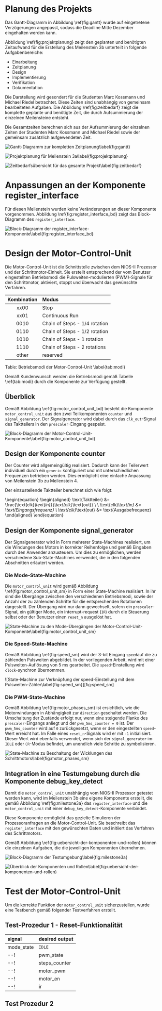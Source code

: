 # Planung des Projekts

Das Gantt-Diagramm in Abbildung \ref{fig:gantt} wurde auf eingetretene Verzögerungen angepasst, sodass die Deadline Mitte Dezember eingehalten werden kann.
 
Abbildung \ref{fig:projektplanung} zeigt den geplanten und benötigten Zeitaufwand für die Erstellung des Meilenstein 3b unterteilt in folgende Aufgabenbereiche:

- Einarbeitung
- Zeitplanung
- Design
- Implementierung
- Verifikation
- Dokumentation

Die Darstellung wird gesondert für die Studenten Marc Kossmann und Michael Riedel betrachtet. Diese Zeiten sind unabhängig von gemeinsam bearbeiteten Aufgaben. Die Abbildung \ref{fig:zeitbedarf} zeigt die komplette geplante und benötigte Zeit, die durch Aufsummierung der einzelnen Meilensteine entsteht.

Die Gesamtzeiten berechnen sich aus der Aufsummierung der einzelnen Zeiten der Studenten Marc Kossmann und Michael Riedel sowie der gemeinsam zusätzlich aufgewendeten Zeit.

![Gantt-Diagramm zur kompletten Zeitplanung\label{fig:gantt}][fig:gantt]

![Projektplanung für Meilenstein 3a\label{fig:projektplanung}][fig:projektplanung]

![Zeitbedarfsübersicht für das gesamte Projekt\label{fig:zeitbedarf}][fig:zeitbedarf]

# Anpassungen an der Komponente register_interface

Für diesen Meilenstein wurden keine Veränderungen an dieser Komponente vorgenommen. Abbildung \ref{fig:register_interface_bd} zeigt das Block-Diagramm des `register_interface`.

![Block-Diagramm der register_interface-Komponente\label{fig:register_interface_bd}][fig:register_interface_bd]

# Design der Motor-Control-Unit

Die Motor-Control-Unit ist die Schnittstelle zwischen dem NIOS-II Prozessor und der Schrittmotor-Einheit. Sie erstellt entsprechend der vom Benutzer eingestellten Betriebsmodi die Pulsweiten-modulierten (PWM)-Signale für den Schrittmotor, aktiviert, stoppt und überwacht das gewünschte Verfahren.

| Kombination | Modus                                 |
| :---------: | :------------------------------------ |
| xx00        | Stop                                  |
| xx01        | Continuous Run                        |
| 0010        | Chain of Steps - 1/4 rotation         |
| 0110        | Chain of Steps - 1/2 rotation         |
| 1010        | Chain of Steps - 1 rotation           |
| 1110        | Chain of Steps - 2 rotations          |
| other       | reserved                              |

Table: Betriebsmodi der Motor-Control-Unit \label{tab:modi}

Gemäß Kundenwunsch werden die Betriebsmodi gemäß Tabelle \ref{tab:modi} durch die Komponente zur Verfügung gestellt.

## Überblick

Gemäß Abbildung \ref{fig:motor_control_unit_bd} besteht die Komponente `motor_control_unit` aus den zwei Teilkomponenten `counter` und `signal_generator`. Der Signalgenerator wird dabei durch das `clk_out`-Signal des Taktteilers in den `prescaler`-Eingang gespeist.

![Block-Diagramm der Motor-Control-Unit-Komponente\label{fig:motor_control_unit_bd}][fig:motor_control_unit_bd]

## Design der Komponente counter

Der Counter wird allgemeingültig realisiert. Dadurch kann der Teilerwert individuell durch ein `generic` konfiguriert und mit unterschiedlichen Frequenzen betrieben werden. Dies ermöglicht eine einfache Anpassung von Meilenstein 3b zu Meilenstein 4.

Der einzustellende Taktteiler berechnet sich wie folgt:

\begin{equation}
\begin{aligned}
    \text{Taktteiler} &= \frac{\text{clk}_\text{in}}{\text{clk}_\text{out}} \\
    \\
    \text{clk}_\text{in} &= \text{Eingangsfrequenz} \\
    \text{clk}_\text{out} &= \text{Ausgabefrequenz}
\end{aligned}
\end{equation}

## Design der Komponente signal_generator

Der Signalgenerator wird in Form mehrerer State-Machines realisiert, um die Windungen des Motors in korrekter Reihenfolge und gemäß Eingaben durch den Anwender anzusteuern. Um dies zu ermöglichen, werden verschiedene Sub-State-Machines verwendet, die in den folgenden Abschnitten erläutert werden.

### Die Mode-State-Machine

Die `motor_control_unit` wird gemäß Abbildung \ref{fig:motor_control_unit_sm} in Form einer State-Machine realisiert. In ihr sind die Übergänge zwischen den verschiedenen Betriebsmodi, sowie der Anzahl der zu zählenden Schritte für die entsprechenden Rotationen dargestellt. Der Übergang wird nur dann gewechselt, sofern ein `prescaler`-Signal, ein gültiger Mode, ein interrupt-request (`IR`) durch die Steuerung selbst oder der Benutzer einen `reset_n` ausgelöst hat.

![State-Machine zu den Mode-Übergängen der Motor-Control-Unit-Komponente\label{fig:motor_control_unit_sm}][fig:motor_control_unit_sm]

### Die Speed-State-Machine

Gemäß Abbildung \ref{fig:speed_sm} wird der 3-bit Eingang `speed`auf die zu zählenden Pulsweiten abgebildet. In der vorliegenden Arbeit, wird mit einer Pulsweiten-Auflösung von 5 ms gearbeitet. Die `speed`-Einstellung wird `clock`-synchron übernommen.

![State-Machine zur Verknüpfung der speed-Einstellung mit dem Pulsweiten-Zähler\label{fig:speed_sm}][fig:speed_sm]

### Die PWM-State-Machine

Gemäß Abbildung \ref{fig:motor_phases_sm} ist ersichtlich, wie die Motorwindungen in Abhängigkeit zur `direction` geschaltet werden. Die Umschaltung der Zustände erfolgt nur, wenn eine steigende Flanke des `prescaler`-Eingangs anliegt und der `pwm_5ms_counter = 0` ist. Der `pwm_5ms_counter` wird auf `0` zurückgesetzt, wenn er den eingestellten `speed`-Wert erreicht hat. Im Falle eines `reset_n`-Signals wird er mit `-1` initialisiert. Dieser Wert wird ebenfalls verwendet, wenn sich der `signal_generator` im `IDLE` oder `CR`-Modus befindet, um unendlich viele Schritte zu symbolisieren.

![State-Machine zu Beschaltung der Wicklungen des Schrittmotors\label{fig:motor_phases_sm}][fig:motor_phases_sm]

## Integration in eine Testumgebung durch die Komponente debug_key_detect

Damit die `motor_control_unit` unabhängig vom NIOS-II Prozessor getestet werden kann, wird im Meilenstein 3b eine eigene Komponente erstellt, die gemäß Abbildung \ref{fig:milestone3a} das `register_interface` und die `motor_control_unit` mit einer `debug_key_detect`-Komponente verbindet.

Diese Komponente ermöglicht das gezielte Simulieren der Prozessoranfragen an die Motor-Control-Unit. Sie beschreibt das `register_interface` mit den gewünschten Daten und initiiert das Verfahren des Schrittmotors.

Gemäß Abbildung \ref{fig:uebersicht-der-komponenten-und-rollen} können die einzelnen Aufgaben, die die jeweiligen Komponenten übernehmen. 

![Block-Diagramm der Testumgebung\label{fig:milestone3a}][fig:milestone3a]

![Überblick der Komponenten und Rollen\label{fig:uebersicht-der-komponenten-und-rollen}][fig:uebersicht-der-komponenten-und-rollen]

# Test der Motor-Control-Unit

Um die korrekte Funktion der `motor_control_unit` sicherzustellen, wurde eine Testbench gemäß folgender Testverfahren erstellt.

## Test-Prozedur 1 - Reset-Funktionalität

| signal         | desired output |
| :------------- | :--------------|
| mode_state     | `IDLE`         |
--!    | pwm_state      | `ONE`          |
--!           | steps_counter  | `0`            |
--!           | motor_pwm      | `0000`         | 
--!           | motor_en       | `00`           |
--!           | ir             | `0`            |

## Test Prozedur 2

<!-- Links -->

[fig:gantt]: ../Planning/Gantt-Diagramm.png "Gantt-Diagramm zur kompletten Zeitplanung"

[fig:projektplanung]: ../Planning/Planung_Meilenstein3a.png "Projektplanung für Meilenstein 3a" 

[fig:zeitbedarf]: ../Planning/Zeitbedarf.png "Zeitbedarfsübersicht für das gesamte Projekt"

[fig:register_interface_bd]: ../Milestone_3a/Diagrams/Block/register_interface.png "Block Diagramm des Register Interface"

[fig:motor_control_unit_bd]: ../Milestone_3a/Diagrams/Block/motor_control_unit.png "Block-Diagramm der Motor-Control-Unit-Komponente"

[fig:motor_control_unit_sm]: ../Milestone_3a/Diagrams/State-Machines/motor_control_unit.png "State-Machine zu den Mode-Übergängen der Motor-Control-Unit-Komponente"

[fig:motor_phases_sm]: ../Milestone_3a/Diagrams/State-Machines/motor_phases.png "State-Machine zu Beschaltung der Wicklungen des Schrittmotors"

[fig:milestone3a]: ../Milestone_3a/Diagrams/Block/milestone3a.png "Block-Diagramm der Testumgebung"

[fig:uebersicht-der-komponenten-und-rollen]: ../Milestone_3a/Diagrams/Uebersicht-Komponenten-und-Rollen.png "Überblick der Komponenten und Rollen"
